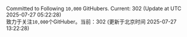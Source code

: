 Committed to Following `10,000` GitHubers. Current: <!-- FOLLOWING_COUNT -->302<!-- FOLLOWING_COUNT --> (Update at UTC <!-- LAST_UPDATED -->2025-07-27 05:22:28<!-- LAST_UPDATED -->)<br>
致力于关注`10,000`个GitHuber。当前：<!-- FOLLOWING_COUNT -->302<!-- FOLLOWING_COUNT --> (更新于北京时间 <!-- LAST_UPDATED_CST -->2025-07-27 13:22:28<!-- LAST_UPDATED_CST -->)
